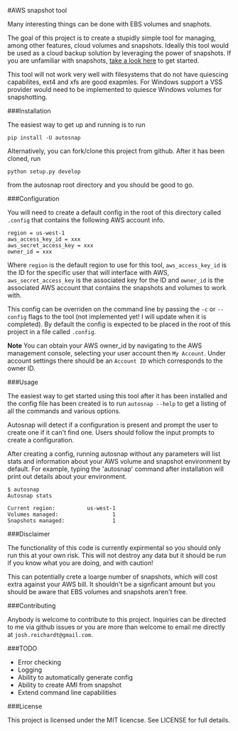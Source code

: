 #AWS snapshot tool

Many interesting things can be done with EBS volumes and snaphots.

The goal of this project is to create a stupidly simple tool for managing,
among other features, cloud volumes and snapshots.  Ideally this tool would be
used as a cloud backup solution by leveraging the power of snapshots.  If you
are unfamiliar with snapshots, [take a look
here](http://en.wikipedia.org/wiki/Snapshot_(computer_storage)) to get started.

This tool will not work very well with filesystems that do not have quiescing
capabilites, ext4 and xfs are good exapmles.  For Windows support a VSS
provider would need to be implemented to quiesce Windows volumes for
snapshotting.

###Installation

The easiest way to get up and running is to run 

    pip install -U autosnap

Alternatively, you can fork/clone this project from github.  After it has been
cloned, run

    python setup.py develop

from the autosnap root directory and you
should be good to go.

###Configuration

You will need to create a default config in the root of this directory called
`.config` that contains the following AWS account info.

```
region = us-west-1
aws_access_key_id = xxx
aws_secret_access_key = xxx
owner_id = xxx 
```

Where `region` is the default region to use for this tool, `aws_access_key_id`
is the ID for the specific user that will interface with AWS,
`aws_secret_access_key` is the associated key for the ID and `owner_id` is the associated
AWS account that contains the snapshots and volumes to work with.

This config can be overriden on the command line by passing the `-c` or
`--config` flags to the tool (not implemented yet!  I will update when it is
completed).  By default the config is expected to be placed in the root of this
project in a file called `.config`.

**Note** You can obtain your AWS owner_id by navigating to the AWS management console,
selecting your user account then `My Account`.  Under account settings there
should be an `Account ID` which corresponds to the owner ID.

###Usage

The easiest way to get started using this tool after it has been installed and
the config file has been created is to run `autosnap --help` to get a listing
of all the commands and various options.

Autosnap will detect if a configuration is present and prompt the user to
create one if it can't find one.  Users should follow the input prompts to
create a configuration.

After creating a config, running autosnap without any parameters will list
stats and information about your AWS volume and snapshot environment by
default.  For example, typing the 'autosnap' command after installation will
print out details about your environment.

```
$ autosnap
Autosnap stats

Current region:          us-west-1
Volumes managed:                 1
Snapshots managed:               1
```

###Disclaimer

The functionality of this code is currently expirmental so you should only run
this at your own risk.  This will not destroy any data but it should be run if
you know what you are doing, and with caution!

This can potentially crete a loarge number of snapshots, which will cost extra
against your AWS bill.  It shouldn't be a signficant amount but you should be
aware that EBS volumes and snapshots aren't free.

###Contributing

Anybody is welcome to contribute to this project.  Inquiries can be directed to
me via github issues or you are more than welcome to email me directly at
`josh.reichardt@gmail.com`.

###TODO

* Error checking
* Logging
* Ability to automatically generate config
* Ability to create AMI from snapshot
* Extend command line capabilities

###License

This project is licensed under the MIT licencse.  See LICENSE for full details.

